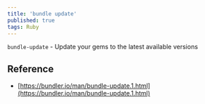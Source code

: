 ```yaml
---
title: 'bundle update'
published: true
tags: Ruby
---
```


`bundle-update` - Update your gems to the latest available versions

## Reference

- [https://bundler.io/man/bundle-update.1.html](https://bundler.io/man/bundle-update.1.html)